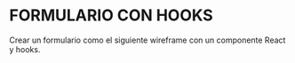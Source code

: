 # FORMULARIO CON HOOKS

Crear un formulario como el siguiente wireframe con un componente React y hooks.